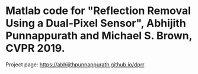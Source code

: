 # Matlab code for "Reflection Removal Using a Dual-Pixel Sensor", Abhijith Punnappurath and Michael S. Brown, CVPR 2019.

Project page: https://abhijithpunnappurath.github.io/dprr
